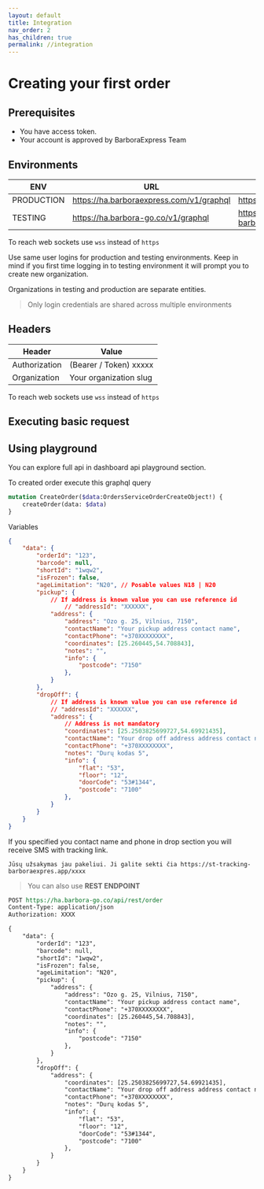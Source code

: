 ```yaml
---
layout: default
title: Integration
nav_order: 2
has_children: true
permalink: //integration
---
```


# Creating your first order
## Prerequisites

* You have access token.
* Your account is approved by BarboraExpress Team

## Environments

| ENV      | URL | Dashboard | Tracking Page | 
| ----------- | ----------- | --- | --- |
| PRODUCTION      | https://ha.barboraexpress.com/v1/graphql | https://dashboard.barboraexpress.lt | https://tracking.barboraexpress.lt
| TESTING   | https://ha.barbora-go.co/v1/graphql        | https://st-dashboard-barboraexpress.app | https://st-tracking-barboraexpres.app

To reach web sockets use `wss` instead of `https`

Use same user logins for production and testing environments. Keep in mind if you first time logging in to testing environment it will prompt you to create new organization.

Organizations in testing and production are separate entities.

> Only login credentials are shared across multiple environments

## Headers

| Header      | Value |
| ----------- | ----------- |
| Authorization      | (Bearer / Token) xxxxx      |
| Organization   | Your organization slug        |

To reach web sockets use `wss` instead of `https`

## Executing basic request
## Using playground
You can explore full api in dashboard api playground section.

To created order execute this graphql query
```graphql
mutation CreateOrder($data:OrdersServiceOrderCreateObject!) {
    createOrder(data: $data)
}
```
Variables

```json
{
    "data": {
        "orderId": "123",
        "barcode": null,
        "shortId": "1wqw2",
        "isFrozen": false,
        "ageLimitation": "N20", // Posable values N18 | N20 
        "pickup": {
            // If address is known value you can use reference id 
                // "addressId": "XXXXXX",
            "address": { 
                "address": "Ozo g. 25, Vilnius, 7150", 
                "contactName": "Your pickup address contact name", 
                "contactPhone": "+370XXXXXXXX", 
                "coordinates": [25.260445,54.708843],
                "notes": "",
                "info": {
                    "postcode": "7150"
                },
            }
        },
        "dropOff": {
            // If address is known value you can use reference id 
            // "addressId": "XXXXXX",
            "address": { 
                // Address is not mandatory
                "coordinates": [25.2503825699727,54.69921435],
                "contactName": "Your drop off address address contact name", 
                "contactPhone": "+370XXXXXXXX", 
                "notes": "Durų kodas 5",
                "info": {
                    "flat": "53", 
                    "floor": "12", 
                    "doorCode": "53#1344", 
                    "postcode": "7100"
                },
            }
        }
    }
}
```

If you specified you contact name and phone in drop section you will receive SMS with tracking link.

```text
Jūsų užsakymas jau pakeliui. Ji galite sekti čia https://st-tracking-barboraexpres.app/xxxx
```

> You can also use **REST ENDPOINT** 

```rest
POST https://ha.barbora-go.co/api/rest/order
Content-Type: application/json
Authorization: XXXX

{
    "data": {
        "orderId": "123",
        "barcode": null,
        "shortId": "1wqw2",
        "isFrozen": false,
        "ageLimitation": "N20",
        "pickup": {
            "address": { 
                "address": "Ozo g. 25, Vilnius, 7150", 
                "contactName": "Your pickup address contact name", 
                "contactPhone": "+370XXXXXXXX", 
                "coordinates": [25.260445,54.708843],
                "notes": "",
                "info": {
                    "postcode": "7150"
                },
            }
        },
        "dropOff": {
            "address": { 
                "coordinates": [25.2503825699727,54.69921435],
                "contactName": "Your drop off address address contact name", 
                "contactPhone": "+370XXXXXXXX", 
                "notes": "Durų kodas 5",
                "info": {
                    "flat": "53", 
                    "floor": "12", 
                    "doorCode": "53#1344", 
                    "postcode": "7100"
                },
            }
        }
    }
}
```


